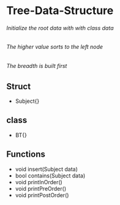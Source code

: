 # Tree-Data-Structure

###### Initialize the root data with with class data
###### The higher value sorts to the left node 
###### The breadth is built first


## Struct
* Subject{}
## class
* BT{}
## Functions
*	void insert(Subject data)
*	bool contains(Subject data)
* void printInOrder() 
* void printPreOrder()
* void printPostOrder()
